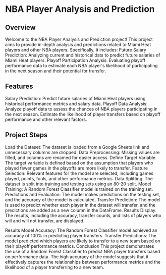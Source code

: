 
# NBA Player Analysis and Prediction

## Overview

Welcome to the NBA Player Analysis and Prediction project! This project aims to provide in-depth analysis and predictions related to Miami Heat players and other NBA players. Specifically, it includes:
Future Salary Prediction: Analyzing current and historical data to predict future salaries of Miami Heat players.
Playoff Participation Analysis: Evaluating playoff performance data to estimate each NBA player's likelihood of participating in the next season and their potential for transfer.

## Features
Salary Prediction:
Predict future salaries of Miami Heat players using historical performance metrics and salary data.
Playoff Data Analysis:
Analyze playoff data to assess the chances of NBA players participating in the next season.
Estimate the likelihood of player transfers based on playoff performance and other relevant factors.
## Project Steps

Load the Dataset: The dataset is loaded from a Google Sheets link and unnecessary columns are dropped.
Data Preprocessing: Missing values are filled, and columns are renamed for easier access.
Define Target Variable: The target variable is defined based on the assumption that players who played fewer games in the playoffs are more likely to transfer.
Feature Selection: Relevant features for the model are selected, including games played, points, fouls, and other performance metrics.
Data Splitting: The dataset is split into training and testing sets using an 80-20 split.
Model Training: A Random Forest Classifier model is trained on the training set.
Predictions and Evaluation: The model makes predictions on the testing set, and the accuracy of the model is calculated.
Transfer Prediction: The model is used to predict whether each player in the dataset will transfer, and the predictions are added as a new column in the DataFrame.
Results Display: The results, including the accuracy, transfer counts, and lists of players who will and will not transfer, are displayed.

Results
Model Accuracy: The Random Forest Classifier model achieved an accuracy of 100% in predicting player transfers.
Transfer Predictions: The model predicted which players are likely to transfer to a new team based on their playoff performance metrics.
Conclusion
This project demonstrates the use of a Random Forest Classifier to predict NBA player transfers based on performance data. The high accuracy of the model suggests that it effectively captures the relationships between performance metrics and the likelihood of a player transferring to a new team.

